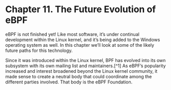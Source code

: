 # Chapter 11. The Future Evolution of eBPF

eBPF is not finished yet! Like most software, it’s under continual development within the Linux kernel, and it’s being added to the Windows operating system as well. In this chapter we’ll look at some of the likely future paths for this technology.

Since it was introduced within the Linux kernel, BPF has evolved into its own subsystem with its own mailing list and maintainers.[^1] As eBPF’s popularity increased and interest broadened beyond the Linux kernel community, it made sense to create a neutral body that could coordinate among the different parties involved. That body is the eBPF Foundation.